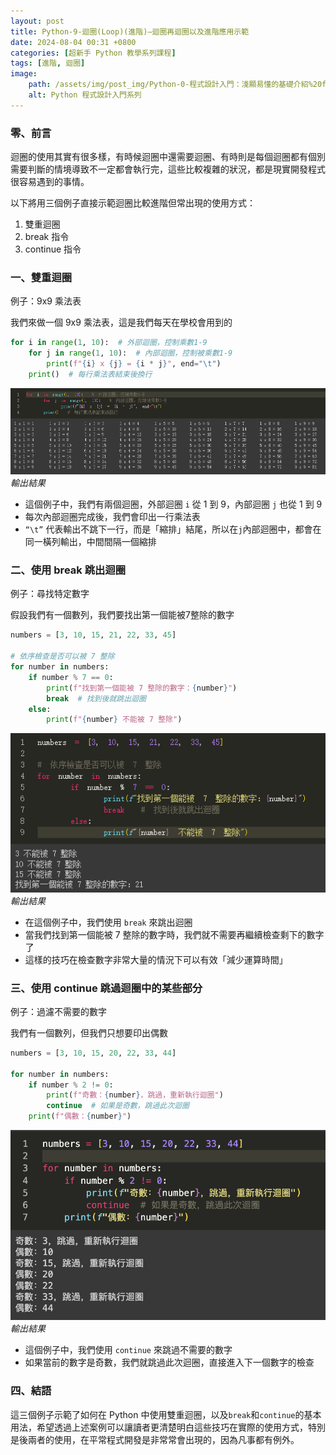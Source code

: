 ```yaml
---
layout: post
title: Python-9-迴圈(Loop)(進階)—迴圈再迴圈以及進階應用示範
date: 2024-08-04 00:31 +0800
categories: [超新手 Python 教學系列課程]
tags: [進階, 迴圈]
image:
    path: /assets/img/post_img/Python-0-程式設計入門：淺顯易懂的基礎介紹%20f4f5613bb0b84a269c7899042f9a7014/Untitled.png
    alt: Python 程式設計入門系列
---
```

### 零、前言

迴圈的使用其實有很多樣，有時候迴圈中還需要迴圈、有時則是每個迴圈都有個別需要判斷的情境導致不一定都會執行完，這些比較複雜的狀況，都是現實開發程式很容易遇到的事情。

以下將用三個例子直接示範迴圈比較進階但常出現的使用方式：

1. 雙重迴圈
2. break 指令
3. continue 指令

### 一、雙重迴圈

例子：9x9 乘法表

我們來做一個 9x9 乘法表，這是我們每天在學校會用到的

```python
for i in range(1, 10):  # 外部迴圈，控制乘數1-9
    for j in range(1, 10):  # 內部迴圈，控制被乘數1-9
        print(f"{i} x {j} = {i * j}", end="\t")
    print()  # 每行乘法表結束後換行
```

![輸出結果](/assets/img/post_img/Python-9-迴圈(Loop)(進階)—迴圈再迴圈以及進階應用示範%20f47df9f9764944348539d591e7bdf825/Untitled.png)
_輸出結果_

- 這個例子中，我們有兩個迴圈，外部迴圈 `i` 從 1 到 9，內部迴圈 `j` 也從 1 到 9
- 每次內部迴圈完成後，我們會印出一行乘法表
- `“\t”` 代表輸出不跳下一行，而是「縮排」結尾，所以在`j`內部迴圈中，都會在同一橫列輸出，中間間隔一個縮排

### 二、使用 break 跳出迴圈

例子：尋找特定數字

假設我們有一個數列，我們要找出第一個能被7整除的數字

```python
numbers = [3, 10, 15, 21, 22, 33, 45]

# 依序檢查是否可以被 7 整除
for number in numbers:
    if number % 7 == 0:
        print(f"找到第一個能被 7 整除的數字：{number}")
        break  # 找到後就跳出迴圈
    else:
        print(f"{number} 不能被 7 整除")
```

![輸出結果](/assets/img/post_img/Python-9-迴圈(Loop)(進階)—迴圈再迴圈以及進階應用示範%20f47df9f9764944348539d591e7bdf825//Untitled%201.png)
_輸出結果_

- 在這個例子中，我們使用 `break` 來跳出迴圈
- 當我們找到第一個能被 7 整除的數字時，我們就不需要再繼續檢查剩下的數字了
- 這樣的技巧在檢查數字非常大量的情況下可以有效「減少運算時間」

### 三、使用 continue 跳過迴圈中的某些部分

例子：過濾不需要的數字

我們有一個數列，但我們只想要印出偶數

```python
numbers = [3, 10, 15, 20, 22, 33, 44]

for number in numbers:
    if number % 2 != 0:
        print(f"奇數：{number}，跳過，重新執行迴圈")
        continue  # 如果是奇數，跳過此次迴圈
    print(f"偶數：{number}")
```

![輸出結果](/assets/img/post_img/Python-9-迴圈(Loop)(進階)—迴圈再迴圈以及進階應用示範%20f47df9f9764944348539d591e7bdf825//Untitled%202.png)
_輸出結果_

- 這個例子中，我們使用 `continue` 來跳過不需要的數字
- 如果當前的數字是奇數，我們就跳過此次迴圈，直接進入下一個數字的檢查

### 四、結語

這三個例子示範了如何在 Python 中使用雙重迴圈，以及`break`和`continue`的基本用法，希望透過上述案例可以讓讀者更清楚明白這些技巧在實際的使用方式，特別是後兩者的使用，在平常程式開發是非常常會出現的，因為凡事都有例外。